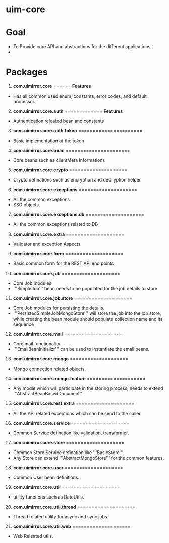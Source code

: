 **uim-core**
============


**Goal**
=============
- To Provide core API and abstractions for the different applications.
- 


**Packages**
=====
1. **com.uimirror.core**
======
**Features**
- Has all common used enum, constants, error codes, and default processor. 

2. **com.uimirror.core.auth**
=============
**Features**
- Authentication releated bean and constants

3. **com.uimirror.core.auth.token**
======================
- Basic implementation of the token

4. **com.uimirror.core.bean**
======================
- Core beans such as clientMeta informations

5. **com.uimirror.core.crypto**
====================
- Crypto definations such as encryption and deCryption helper

6. **com.uimirror.core.exceptions**
====================
- All the common exceptions
- SSO objects.

7. **com.uimirror.core.exceptions.db**
====================
- All the common exceptions related to DB

8. **com.uimirror.core.extra**
====================
- Validator and exception Aspects

9. **com.uimirror.core.form**
====================
- Basic common form for the REST API end points

10. **com.uimirror.core.job**
====================
- Core Job modules.
- '''SimpleJob''' bean needs to be populated for the job details to store

11. **com.uimirror.core.job.store**
====================
- Core Job modules for persisting the details.
- '''PersistedSimpleJobMongoStore''' will store the job into the job store, while creating the bean
  module should populate collection name and its sequence
  
12. **com.uimirror.core.mail**
====================
- Core mail functionality.
- '''EmailBeanInitializr''' can be used to instantiate the email beans.

13. **com.uimirror.core.mongo**
====================
- Mongo connection related objects.

14. **com.uimirror.core.mongo.feature**
====================
- Any modle which will participate in the storing process, needs to extend   '''AbstractBeanBasedDocument''' 

15. **com.uimirror.core.rest.extra**
====================
- All the API related exceptions which can be send to the caller.

16. **com.uimirror.core.service**
====================
- Common Service defination like validation, transformer.

17. **com.uimirror.core.store**
====================
- Common Store Service defination like '''BasicStore'''.
- Any Store can extend '''AbstractMongoStore''' for the common features.
 
18. **com.uimirror.core.user**
====================
- Common User bean definitions.

19. **com.uimirror.core.util**
====================
- utility functions such as DateUtils.

20. **com.uimirror.core.util.thread**
====================
- Thread related utility for async and sync jobs.

21. **com.uimirror.core.util.web**
====================
- Web Releated utils.
 





